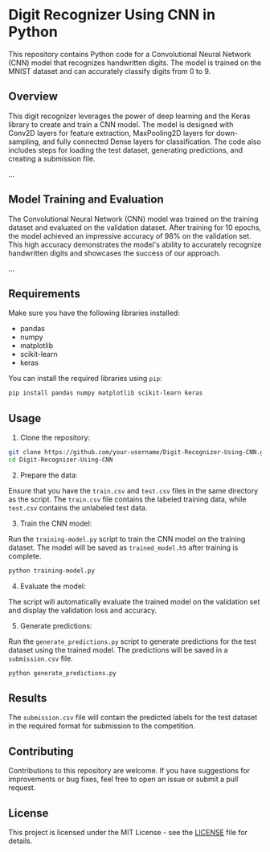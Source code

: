 # Digit Recognizer Using CNN in Python

This repository contains Python code for a Convolutional Neural Network (CNN) model that recognizes handwritten digits. The model is trained on the MNIST dataset and can accurately classify digits from 0 to 9.

## Overview

This digit recognizer leverages the power of deep learning and the Keras library to create and train a CNN model. The model is designed with Conv2D layers for feature extraction, MaxPooling2D layers for down-sampling, and fully connected Dense layers for classification. The code also includes steps for loading the test dataset, generating predictions, and creating a submission file.

...

## Model Training and Evaluation

The Convolutional Neural Network (CNN) model was trained on the training dataset and evaluated on the validation dataset. After training for 10 epochs, the model achieved an impressive accuracy of 98% on the validation set. This high accuracy demonstrates the model's ability to accurately recognize handwritten digits and showcases the success of our approach.

...

## Requirements

Make sure you have the following libraries installed:

- pandas
- numpy
- matplotlib
- scikit-learn
- keras

You can install the required libraries using `pip`:

```bash
pip install pandas numpy matplotlib scikit-learn keras
```

## Usage

1. Clone the repository:

```bash
git clone https://github.com/your-username/Digit-Recognizer-Using-CNN.git
cd Digit-Recognizer-Using-CNN
```

2. Prepare the data:

Ensure that you have the `train.csv` and `test.csv` files in the same directory as the script. The `train.csv` file contains the labeled training data, while `test.csv` contains the unlabeled test data.

3. Train the CNN model:

Run the `training-model.py` script to train the CNN model on the training dataset. The model will be saved as `trained_model.h5` after training is complete.

```bash
python training-model.py
```

4. Evaluate the model:

The script will automatically evaluate the trained model on the validation set and display the validation loss and accuracy.

5. Generate predictions:

Run the `generate_predictions.py` script to generate predictions for the test dataset using the trained model. The predictions will be saved in a `submission.csv` file.

```bash
python generate_predictions.py
```

## Results

The `submission.csv` file will contain the predicted labels for the test dataset in the required format for submission to the competition.

## Contributing

Contributions to this repository are welcome. If you have suggestions for improvements or bug fixes, feel free to open an issue or submit a pull request.

## License

This project is licensed under the MIT License - see the [LICENSE](LICENSE) file for details.
